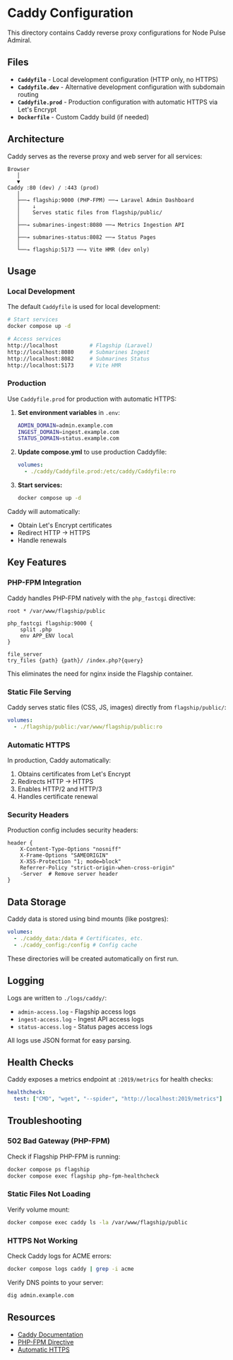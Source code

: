# Caddy Configuration

This directory contains Caddy reverse proxy configurations for Node Pulse Admiral.

## Files

- **`Caddyfile`** - Local development configuration (HTTP only, no HTTPS)
- **`Caddyfile.dev`** - Alternative development configuration with subdomain routing
- **`Caddyfile.prod`** - Production configuration with automatic HTTPS via Let's Encrypt
- **`Dockerfile`** - Custom Caddy build (if needed)

## Architecture

Caddy serves as the reverse proxy and web server for all services:

```
Browser
   │
   ▼
Caddy :80 (dev) / :443 (prod)
   │
   ├──→ flagship:9000 (PHP-FPM) ──→ Laravel Admin Dashboard
   │    ↓
   │    Serves static files from flagship/public/
   │
   ├──→ submarines-ingest:8080 ──→ Metrics Ingestion API
   │
   ├──→ submarines-status:8082 ──→ Status Pages
   │
   └──→ flagship:5173 ──→ Vite HMR (dev only)
```

## Usage

### Local Development

The default `Caddyfile` is used for local development:

```bash
# Start services
docker compose up -d

# Access services
http://localhost          # Flagship (Laravel)
http://localhost:8080     # Submarines Ingest
http://localhost:8082     # Submarines Status
http://localhost:5173     # Vite HMR
```

### Production

Use `Caddyfile.prod` for production with automatic HTTPS:

1. **Set environment variables** in `.env`:

   ```bash
   ADMIN_DOMAIN=admin.example.com
   INGEST_DOMAIN=ingest.example.com
   STATUS_DOMAIN=status.example.com
   ```

2. **Update compose.yml** to use production Caddyfile:

   ```yaml
   volumes:
     - ./caddy/Caddyfile.prod:/etc/caddy/Caddyfile:ro
   ```

3. **Start services:**
   ```bash
   docker compose up -d
   ```

Caddy will automatically:

- Obtain Let's Encrypt certificates
- Redirect HTTP → HTTPS
- Handle renewals

## Key Features

### PHP-FPM Integration

Caddy handles PHP-FPM natively with the `php_fastcgi` directive:

```caddyfile
root * /var/www/flagship/public

php_fastcgi flagship:9000 {
    split .php
    env APP_ENV local
}

file_server
try_files {path} {path}/ /index.php?{query}
```

This eliminates the need for nginx inside the Flagship container.

### Static File Serving

Caddy serves static files (CSS, JS, images) directly from `flagship/public/`:

```yaml
volumes:
  - ./flagship/public:/var/www/flagship/public:ro
```

### Automatic HTTPS

In production, Caddy automatically:

1. Obtains certificates from Let's Encrypt
2. Redirects HTTP → HTTPS
3. Enables HTTP/2 and HTTP/3
4. Handles certificate renewal

### Security Headers

Production config includes security headers:

```caddyfile
header {
    X-Content-Type-Options "nosniff"
    X-Frame-Options "SAMEORIGIN"
    X-XSS-Protection "1; mode=block"
    Referrer-Policy "strict-origin-when-cross-origin"
    -Server  # Remove server header
}
```

## Data Storage

Caddy data is stored using bind mounts (like postgres):

```yaml
volumes:
  - ./caddy_data:/data # Certificates, etc.
  - ./caddy_config:/config # Config cache
```

These directories will be created automatically on first run.

## Logging

Logs are written to `./logs/caddy/`:

- `admin-access.log` - Flagship access logs
- `ingest-access.log` - Ingest API access logs
- `status-access.log` - Status pages access logs

All logs use JSON format for easy parsing.

## Health Checks

Caddy exposes a metrics endpoint at `:2019/metrics` for health checks:

```yaml
healthcheck:
  test: ["CMD", "wget", "--spider", "http://localhost:2019/metrics"]
```

## Troubleshooting

### 502 Bad Gateway (PHP-FPM)

Check if Flagship PHP-FPM is running:

```bash
docker compose ps flagship
docker compose exec flagship php-fpm-healthcheck
```

### Static Files Not Loading

Verify volume mount:

```bash
docker compose exec caddy ls -la /var/www/flagship/public
```

### HTTPS Not Working

Check Caddy logs for ACME errors:

```bash
docker compose logs caddy | grep -i acme
```

Verify DNS points to your server:

```bash
dig admin.example.com
```

## Resources

- [Caddy Documentation](https://caddyserver.com/docs/)
- [PHP-FPM Directive](https://caddyserver.com/docs/caddyfile/directives/php_fastcgi)
- [Automatic HTTPS](https://caddyserver.com/docs/automatic-https)
